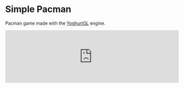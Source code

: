 # Simple Pacman

Pacman game made with the [YoghurtGL](https://github.com/BorisVassilev1/yoghurtgl) engine. 

<iframe frameborder="0" src="https://itch.io/embed/2244784" width="552" height="167"><a href="https://borisvassilev.itch.io/simplified-pacman">Simplified Pacman by BorisVassilev</a></iframe>